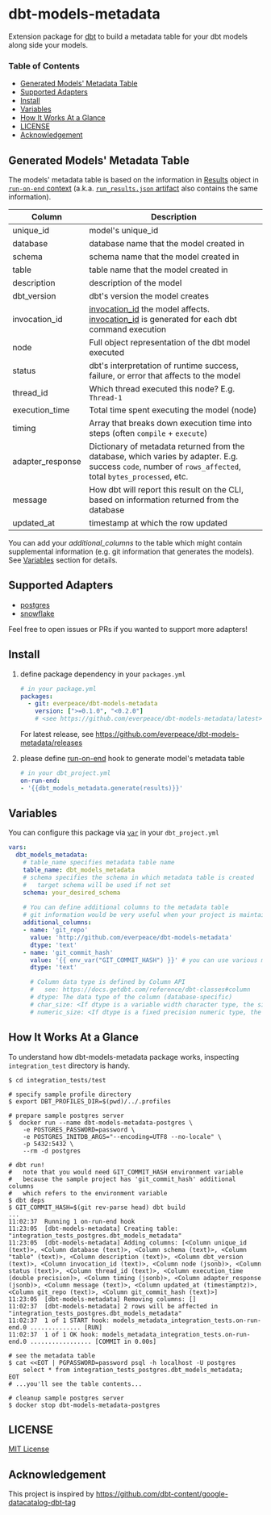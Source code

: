 # dbt-models-metadata <!-- omit in toc -->

Extension package for [dbt][dbt] to build a metadata table for your dbt models along side your models.

### Table of Contents <!-- omit in toc -->

- [Generated Models' Metadata Table](#generated-models-metadata-table)
- [Supported Adapters](#supported-adapters)
- [Install](#install)
- [Variables](#variables)
- [How It Works At a Glance](#how-it-works-at-a-glance)
- [LICENSE](#license)
- [Acknowledgement](#acknowledgement)

## Generated Models' Metadata Table

The models' metadata table is based on the information in [Results][results] object in [`run-on-end` context][run-on-end-ctx] (a.k.a. [`run_results.json` artifact]([run-results-json]) also contains the same information).

| Column           | Description                                                                                                                                               |
| ---------------- | --------------------------------------------------------------------------------------------------------------------------------------------------------- |
| unique_id        | model's unique_id                                                                                                                                         |
| database         | database name that the model created in                                                                                                                   |
| schema           | schema name that the model created in                                                                                                                     |
| table            | table name that the model created in                                                                                                                      |
| description      | description of the model                                                                                                                                  |
| dbt_version      | dbt's version the model creates                                                                                                                           |
| invocation_id    | [invocation_id][invocation-id] the model affects. [invocation_id][invocation-id] is generated for each dbt command execution                              |
| node             | Full object representation of the dbt model executed                                                                                                      |
| status           | dbt's interpretation of runtime success, failure, or error that affects to the model                                                                      |
| thread_id        | Which thread executed this node? E.g. `Thread-1`                                                                                                          |
| execution_time   | Total time spent executing the model (node)                                                                                                               |
| timing           | Array that breaks down execution time into steps (often `compile` + `execute`)                                                                            |
| adapter_response | Dictionary of metadata returned from the database, which varies by adapter. E.g. success `code`, number of `rows_affected`, total `bytes_processed`, etc. |
| message          | How dbt will report this result on the CLI, based on information returned from the database                                                               |
| updated_at       | timestamp at which the row updated                                                                                                                        |

You can add your *additional_columns* to the table which might contain supplemental information (e.g. git information that generates the models).  See [Variables](#variables) section for details.

## Supported Adapters

- [postgres](https://pypi.org/project/dbt-postgres/)
- [snowflake](https://pypi.org/project/dbt-snowflake/)

Feel free to open issues or PRs if you wanted to support more adapters!

## Install

1. define package dependency in your `packages.yml`

    ```yaml
    # in your package.yml
    packages:
      - git: everpeace/dbt-models-metadata
        version: [">=0.1.0", "<0.2.0"]
        # <see https://github.com/everpeace/dbt-models-metadata/latest> for the latest version tag
    ```

    For latest release, see https://github.com/everpeace/dbt-models-metadata/releases

2. please define [run-on-end] hook to generate model's metadata table

    ```yaml
    # in your dbt_project.yml
    on-run-end:
    - '{{dbt_models_metadata.generate(results)}}'
    ```

## Variables

You can configure this package via [`var`][var] in your `dbt_project.yml`

```yaml
vars:
  dbt_models_metadata:
    # table_name specifies metadata table name
    table_name: dbt_models_metadata
    # schema specifies the schema in which metadata table is created
    #   target schema will be used if not set
    schema: your_desired_schema
    
    # You can define additional columns to the metadata table
    # git information would be very useful when your project is maintained by git
    additional_columns:
    - name: 'git_repo'
      value: 'http://github.com/everpeace/dbt-models-metadata'
      dtype: 'text'
    - name: 'git_commit_hash'
      value: '{{ env_var("GIT_COMMIT_HASH") }}' # you can use various macro here
      dtype: 'text'

      # Column data type is defined by Column API
      #   see: https://docs.getdbt.com/reference/dbt-classes#column
      # dtype: The data type of the column (database-specific)
      # char_size: <If dtype is a variable width character type, the size of the column, or else None>
      # numeric_size: <If dtype is a fixed precision numeric type, the size of the column, or else None>
```

## How It Works At a Glance

To understand how dbt-models-metadata package works, inspecting `integration_test` directory is handy.

```shell
$ cd integration_tests/test

# specify sample profile directory
$ export DBT_PROFILES_DIR=$(pwd)/../.profiles

# prepare sample postgres server
$  docker run --name dbt-models-metadata-postgres \
    -e POSTGRES_PASSWORD=password \
    -e POSTGRES_INITDB_ARGS="--encoding=UTF8 --no-locale" \
    -p 5432:5432 \
    --rm -d postgres

# dbt run!
#   note that you would need GIT_COMMIT_HASH environment variable
#   because the sample project has 'git_commit_hash' additional columns 
#   which refers to the environment variable
$ dbt deps
$ GIT_COMMIT_HASH=$(git rev-parse head) dbt build
...
11:02:37  Running 1 on-run-end hook
11:23:05  [dbt-models-metadata] Creating table: "integration_tests_postgres.dbt_models_metadata"
11:23:05  [dbt-models-metadata] Adding columns: [<Column unique_id (text)>, <Column database (text)>, <Column schema (text)>, <Column "table" (text)>, <Column description (text)>, <Column dbt_version (text)>, <Column invocation_id (text)>, <Column node (jsonb)>, <Column status (text)>, <Column thread_id (text)>, <Column execution_time (double precision)>, <Column timing (jsonb)>, <Column adapter_response (jsonb)>, <Column message (text)>, <Column updated_at (timestamptz)>, <Column git_repo (text)>, <Column git_commit_hash (text)>]
11:23:05  [dbt-models-metadata] Removing columns: []
11:02:37  [dbt-models-metadata] 2 rows will be affected in "integration_tests_postgres.dbt_models_metadata"
11:02:37  1 of 1 START hook: models_metadata_integration_tests.on-run-end.0 .............. [RUN]
11:02:37  1 of 1 OK hook: models_metadata_integration_tests.on-run-end.0 ................. [COMMIT in 0.00s]

# see the metadata table
$ cat <<EOT | PGPASSWORD=password psql -h localhost -U postgres
    select * from integration_tests_postgres.dbt_models_metadata;
EOT
# ...you'll see the table contents...

# cleanup sample postgres server
$ docker stop dbt-models-metadata-postgres
```

## LICENSE

[MIT License](./LICENSE)

## Acknowledgement

This project is inspired by https://github.com/dbt-content/google-datacatalog-dbt-tag

[dbt]: https://docs.getdbt.com/
[run-on-end]: https://docs.getdbt.com/reference/project-configs/on-run-start-on-run-end
[var]: https://docs.getdbt.com/reference/dbt-jinja-functions/var
[run-on-end-ctx]: https://docs.getdbt.com/reference/dbt-jinja-functions/on-run-end-context
[results]: https://docs.getdbt.com/reference/dbt-jinja-functions/on-run-end-context#results
[run-results-json]: https://docs.getdbt.com/reference/artifacts/run-results-json
[invocation-id]: https://docs.getdbt.com/reference/dbt-jinja-functions/invocation_id
